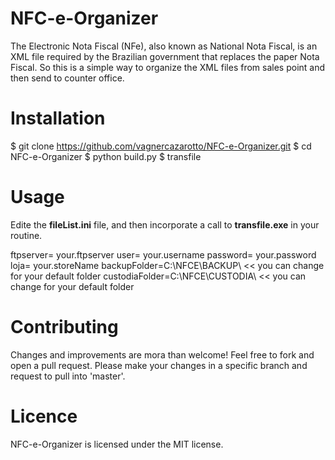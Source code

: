 # NFC-e-Organizer

 The Electronic Nota Fiscal (NFe), also known as National Nota Fiscal, is an XML file required by the Brazilian government that replaces the paper Nota Fiscal. So this is a simple way to organize the XML files from sales point and then send to counter office.


# Installation

$ git clone https://github.com/vagnercazarotto/NFC-e-Organizer.git
$ cd NFC-e-Organizer
$ python build.py 
$ transfile

# Usage 

Edite the **fileList.ini** file, and then incorporate a call to **transfile.exe** in your routine.

ftpserver= your.ftpserver
user= your.username
password= your.password
loja= your.storeName
backupFolder=C:\\NFCE\\BACKUP\\      << you can change for your default folder 
custodiaFolder=C:\\NFCE\\CUSTODIA\\  << you can change for your default folder 


# Contributing 

Changes and improvements are mora than welcome! Feel free to fork and open a pull request. Please make your 
changes in a specific branch and request to pull into 'master'.

# Licence

NFC-e-Organizer is licensed under the MIT license.
